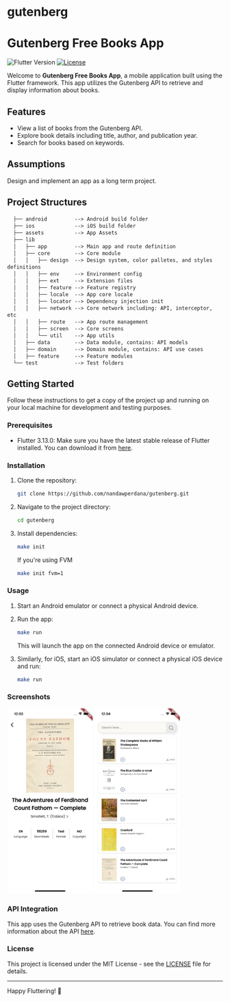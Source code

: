 # gutenberg

# Gutenberg Free Books App

![Flutter Version](https://img.shields.io/badge/flutter-3.13.0-blue)
[![License](https://img.shields.io/badge/license-MIT-blue.svg)](LICENSE)

Welcome to **Gutenberg Free Books App**, a mobile application built using the Flutter framework. This app utilizes the Gutenberg API to retrieve and display information about books.

## Features

- View a list of books from the Gutenberg API.
- Explore book details including title, author, and publication year.
- Search for books based on keywords.

## Assumptions

Design and implement an app as a long term project.

## Project Structures

      ├── android         --> Android build folder
      ├── ios             --> iOS build folder
      ├── assets          --> App Assets
      ├── lib
      │   ├── app         --> Main app and route definition
      │   ├── core        --> Core module
      │   │   ├── design  --> Design system, color palletes, and styles definitions
      │   │   ├── env     --> Environment config
      │   │   ├── ext     --> Extension files
      │   │   ├── feature --> Feature registry
      │   │   ├── locale  --> App core locale
      │   │   ├── locator --> Dependency injection init
      │   │   ├── network --> Core network including: API, interceptor, etc
      │   │   ├── route   --> App route management
      │   │   ├── screen  --> Core screens
      │   │   └── util    --> App utils
      │   ├── data        --> Data module, contains: API models
      │   ├── domain      --> Domain module, contains: API use cases
      │   ├── feature     --> Feature modules
      └── test            --> Test folders

## Getting Started

Follow these instructions to get a copy of the project up and running on your local machine for development and testing purposes.

### Prerequisites

- Flutter 3.13.0: Make sure you have the latest stable release of Flutter installed. You can download it from [here](https://flutter.dev/docs/get-started/install).

### Installation

1. Clone the repository:

   ```bash
   git clone https://github.com/nandawperdana/gutenberg.git
   ```

2. Navigate to the project directory:

   ```bash
   cd gutenberg
   ```

3. Install dependencies:

   ```bash
   make init
   ```
   
   If you're using FVM
   ```bash
   make init fvm=1
   ```

### Usage

1. Start an Android emulator or connect a physical Android device.

2. Run the app:

   ```bash
   make run
   ```

   This will launch the app on the connected Android device or emulator.

3. Similarly, for iOS, start an iOS simulator or connect a physical iOS device and run:

   ```bash
   make run
   ```

### Screenshots
<img src="screenshots/iPhone Details.jpeg" width="200"> <img src="screenshots/iPhone List.jpeg" width="200">

### API Integration

This app uses the Gutenberg API to retrieve book data. You can find more information about the API [here](http://gutendex.com/).

### License

This project is licensed under the MIT License - see the [LICENSE](LICENSE) file for details.

---

Happy Fluttering! 🚀
